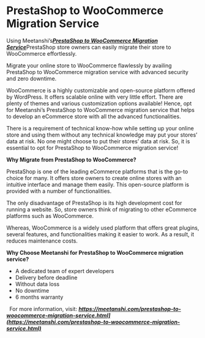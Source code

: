 # PrestaShop to WooCommerce Migration Service
Using Meetanshi’s[***PrestaShop to WooCommerce Migration Service***](https://meetanshi.com/prestashop-to-woocommerce-migration-service.html)PrestaShop store owners can easily migrate their store to WooCommerce effortlessly.

Migrate your online store to WooCommerce flawlessly by availing PrestaShop to WooCommerce migration service with advanced security and zero downtime.

WooCommerce is a highly customizable and open-source platform offered by WordPress. It offers scalable online with very little effort. There are plenty of themes and various customization options available! Hence, opt for Meetanshi’s PrestaShop to WooCommerce migration service that helps to develop an eCommerce store with all the advanced functionalities.

There is a requirement of technical know-how while setting up your online store and using them without any technical knowledge may put your stores’ data at risk. No one might choose to put their stores’ data at risk. So, it is essential to opt for PrestaShop to WooCommerce migration service!

**Why Migrate from PrestaShop to WooCommerce?**

PrestaShop is one of the leading eCommerce platforms that is the go-to choice for many. It offers store owners to create online stores with an intuitive interface and manage them easily. This open-source platform is provided with a number of functionalities.

The only disadvantage of PrestaShop is its high development cost for running a website. So, store owners think of migrating to other eCommerce platforms such as WooCommerce.

Whereas, WooCommerce is a widely used platform that offers great plugins, several features, and functionalities making it easier to work. As a result, it reduces maintenance costs.

**Why Choose Meetanshi for PrestaShop to WooCommerce migration service?**

* A dedicated team of expert developers
* Delivery before deadline
* Without data loss
* No downtime
* 6 months warranty

 
For more information, visit: ***https://meetanshi.com/prestashop-to-woocommerce-migration-service.html](https://meetanshi.com/prestashop-to-woocommerce-migration-service.html)***

